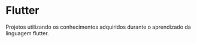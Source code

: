 # Flutter
Projetos utilizando os conhecimentos adquiridos durante o aprendizado da linguagem flutter.
